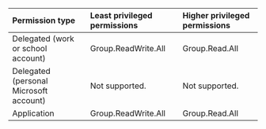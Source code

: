|Permission type|Least privileged permissions|Higher privileged permissions|
|:---|:---|:---|
|Delegated (work or school account)|Group.ReadWrite.All|Group.Read.All|
|Delegated (personal Microsoft account)|Not supported.|Not supported.|
|Application|Group.ReadWrite.All|Group.Read.All|